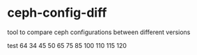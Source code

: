 # ceph-config-diff
tool to compare ceph configurations between different versions

test 64 34 45 50 65 75 85 100 110 115 120
